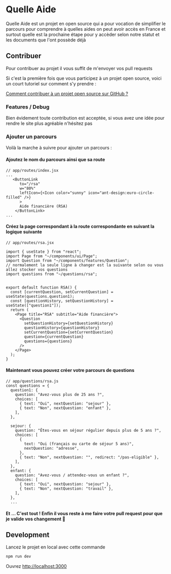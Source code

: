 # Quelle Aide

Quelle Aide est un projet en open source qui a pour vocation de simplifier le parcours pour comprendre à quelles aides on peut avoir accès en France et surtout quelle est la prochaine étape pour y accèder selon notre statut et les documents que l'ont possède déjà

## Contribuer

Pour contribuer au projet il vous suffit de m'envoyer vos pull requests

Si c'est la première fois que vous participez à un projet open source, voici un court tutoriel sur comment s'y prendre :

[Comment contribuer à un projet open source sur GitHub ?](https://www.blog.cozy-codeur.fr/comment-contribuer-%C3%A0-un-projet-open-source-sur-github)

### Features / Debug

Bien évidement toute contribution est acceptée, si vous avez une idée pour rendre le site plus agréable n'hésitez pas

### Ajouter un parcours

Voilà la marche à suivre pour ajouter un parcours :

#### Ajoutez le nom du parcours ainsi que sa route

```
// app/routes/index.jsx
...
   <ButtonLink
      to="/rsa"
      w="80%"
      leftIcon={<Icon color="sunny" icon="ant-design:euro-circle-filled" />}
      >
      Aide financière (RSA)
    </ButtonLink>
...
```

#### Créez la page correspondant à la route correspondante en suivant la logique suivante

```
// app/routes/rsa.jsx

import { useState } from "react";
import Page from "~/components/ui/Page";
import Question from "~/components/features/Question";
// normalement la seule ligne à changer est la suivante selon ou vous allez stocker vos questions
import questions from "~/questions/rsa";


export default function RSA() {
  const [currentQuestion, setCurrentQuestion] = useState(questions.question1);
  const [questionHistory, setQuestionHistory] = useState(["question1"]);
  return (
    <Page title="RSA" subtitle="Aide financière">
      <Question
        setQuestionHistory={setQuestionHistory}
        questionHistory={questionHistory}
        setCurrentQuestion={setCurrentQuestion}
        question={currentQuestion}
        questions={questions}
      />
    </Page>
  );
}
```

#### Maintenant vous pouvez créer votre parcours de questions

```
// app/questions/rsa.js
const questions = {
  question1: {
    question: "Avez-vous plus de 25 ans ?",
    choices: [
      { text: "Oui", nextQuestion: "sejour" },
      { text: "Non", nextQuestion: "enfant" },
    ],
  },

  sejour: {
    question: "Êtes-vous en séjour régulier depuis plus de 5 ans ?",
    choices: [
      {
        text: "Oui (français ou carte de séjour 5 ans)",
        nextQuestion: "adresse",
      },
      { text: "Non", nextQuestion: "", redirect: "/pas-eligible" },
    ],
  },
  enfant: {
    question: "Avez-vous / attendez-vous un enfant ?",
    choices: [
      { text: "Oui", nextQuestion: "sejour" },
      { text: "Non", nextQuestion: "travail" },
    ],
  },
  ...
  ```
  
#### Et ... C'est tout ! Enfin il vous reste à me faire votre pull request pour que je valide vos changement 🙂

## Development

Lancez le projet en local avec cette commande

```sh
npm run dev
```

Ouvrez [http://localhost:3000](http://localhost:3000)
